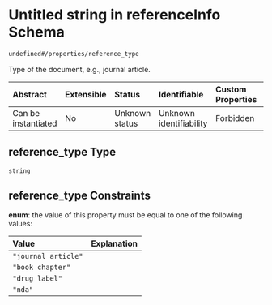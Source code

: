# Untitled string in referenceInfo Schema

```txt
undefined#/properties/reference_type
```

Type of the document, e.g., journal article.

| Abstract            | Extensible | Status         | Identifiable            | Custom Properties | Additional Properties | Access Restrictions | Defined In                                                                                |
| :------------------ | :--------- | :------------- | :---------------------- | :---------------- | :-------------------- | :------------------ | :---------------------------------------------------------------------------------------- |
| Can be instantiated | No         | Unknown status | Unknown identifiability | Forbidden         | Allowed               | none                | [reference\_info.schema.json\*](../out/reference_info.schema.json "open original schema") |

## reference\_type Type

`string`

## reference\_type Constraints

**enum**: the value of this property must be equal to one of the following values:

| Value               | Explanation |
| :------------------ | :---------- |
| `"journal article"` |             |
| `"book chapter"`    |             |
| `"drug label"`      |             |
| `"nda"`             |             |
